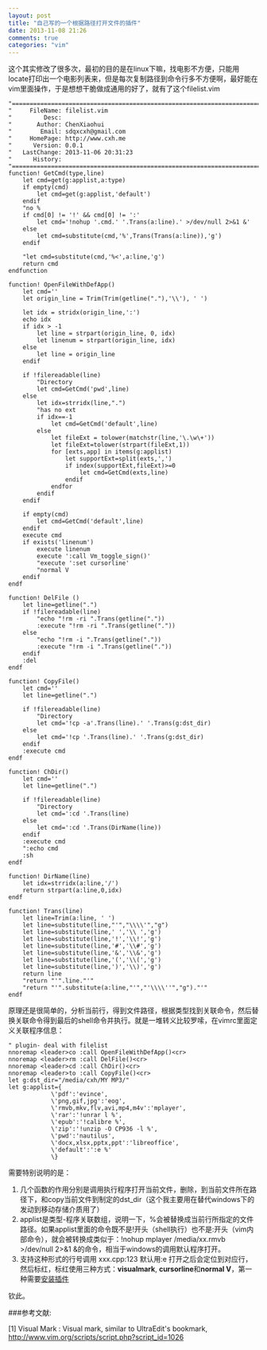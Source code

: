 ```yaml
---
layout: post
title: "自己写的一个根据路径打开文件的插件"
date: 2013-11-08 21:26
comments: true
categories: "vim"
---
```


  这个其实修改了很多次，最初的目的是在linux下嘛，找电影不方便，只能用locate打印出一个电影列表来，但是每次复制路径到命令行多不方便啊，最好能在vim里面操作，于是想想干脆做成通用的好了，就有了这个filelist.vim

<!-- more -->

	"=============================================================================
	"     FileName: filelist.vim
	"         Desc:
	"       Author: ChenXiaohui
	"        Email: sdqxcxh@gmail.com
	"     HomePage: http://www.cxh.me
	"      Version: 0.0.1
	"   LastChange: 2013-11-06 20:31:23
	"      History:
	"=============================================================================
	function! GetCmd(type,line)
		let cmd=get(g:applist,a:type)
		if empty(cmd)
			let cmd=get(g:applist,'default')
		endif
		"no %
		if cmd[0] != '!' && cmd[0] != ':'
			let cmd='!nohup '.cmd.' '.Trans(a:line).' >/dev/null 2>&1 &'
	    else
			let cmd=substitute(cmd,'%',Trans(Trans(a:line)),'g')
		endif

		"let cmd=substitute(cmd,'%<',a:line,'g')
		return cmd
	endfunction

	function! OpenFileWithDefApp()
		let cmd=''
		let origin_line = Trim(Trim(getline("."),'\\'), ' ')

	    let idx = stridx(origin_line,':')
	    echo idx
	    if idx > -1
	        let line = strpart(origin_line, 0, idx)
	        let linenum = strpart(origin_line, idx)
	    else
	        let line = origin_line
	    endif

	    if !filereadable(line)
			"Directory
			let cmd=GetCmd('pwd',line)
		else
			let idx=strridx(line,".")
			"has no ext
			if idx==-1
				let cmd=GetCmd('default',line)
			else
	            let fileExt = tolower(matchstr(line,'\.\w\+'))
				let fileExt=tolower(strpart(fileExt,1))
				for [exts,app] in items(g:applist)
					let supportExt=split(exts,',')
					if index(supportExt,fileExt)>=0
						let cmd=GetCmd(exts,line)
					endif
				endfor
			endif
		endif

		if empty(cmd)
			let cmd=GetCmd('default',line)
		endif
	    execute cmd
	    if exists('linenum')
	        execute linenum
	        execute ':call Vm_toggle_sign()'
	        "execute ':set cursorline'
	        "normal V
	    endif
	endf

	function! DelFile ()
		let line=getline(".")
		if !filereadable(line)
			"echo "!rm -ri ".Trans(getline("."))
			:execute "!rm -ri ".Trans(getline("."))
		else
			"echo "!rm -i ".Trans(getline("."))
			:execute "!rm -i ".Trans(getline("."))
		endif
		:del
	endf

	function! CopyFile()
		let cmd=''
		let line=getline(".")

		if !filereadable(line)
			"Directory
			let cmd='!cp -a'.Trans(line).' '.Trans(g:dst_dir)
		else
			let cmd='!cp '.Trans(line).' '.Trans(g:dst_dir)
		endif
		:execute cmd
	endf

	function! ChDir()
		let cmd=''
		let line=getline(".")

		if !filereadable(line)
			"Directory
			let cmd=':cd '.Trans(line)
		else
			let cmd=':cd '.Trans(DirName(line))
		endif
		:execute cmd
		":echo cmd
		:sh
	endf

	function! DirName(line)
		let idx=strridx(a:line,'/')
		return strpart(a:line,0,idx)
	endf

	function! Trans(line)
	    let line=Trim(a:line, ' ')
		let line=substitute(line,"'","\\\\'","g")
		let line=substitute(line,' ','\\ ','g')
		let line=substitute(line,'!','\\!','g')
		let line=substitute(line,'#','\\#','g')
		let line=substitute(line,'&','\\&','g')
		let line=substitute(line,'(','\\(','g')
		let line=substitute(line,')','\\)','g')
		return line
		"return "'".line."'"
		"return "'".substitute(a:line,"'","'\\\\''","g")."'"
	endf
  
  原理还是很简单的，分析当前行，得到文件路径，根据类型找到关联命令，然后替换关联命令得到最后的shell命令并执行。就是一堆转义比较罗嗦，在vimrc里面定义关联程序信息：

	" plugin- deal with filelist
	nnoremap <leader>co :call OpenFileWithDefApp()<cr>
	nnoremap <leader>rm :call DelFile()<cr>
	nnoremap <leader>cd :call ChDir()<cr>
	nnoremap <leader>to :call CopyFile()<cr>
	let g:dst_dir="/media/cxh/MY MP3/"
	let g:applist={
	            \'pdf':'evince',
	            \'png,gif,jpg':'eog',
	            \'rmvb,mkv,flv,avi,mp4,m4v':'mplayer',
	            \'rar':'!unrar l %',
	            \'epub':'!calibre %',
	            \'zip':'!unzip -O CP936 -l %',
	            \'pwd':'nautilus',
	            \'docx,xlsx,pptx,ppt':'libreoffice',
	            \'default':':e %'
	            \}
	
  需要特别说明的是：

  1. 几个函数的作用分别是调用执行程序打开当前文件，删除，到当前文件所在路径下，和copy当前文件到制定的dst_dir（这个我主要用在替代windows下的发动到移动存储介质用了）
  2. applist是类型-程序关联数组，说明一下，%会被替换成当前行所指定的文件路径。如果applist里面的命令既不是!开头（shell执行）也不是:开头（vim内部命令），就会被转换成类似于：!nohup mplayer /media/xx.rmvb >/dev/null 2>&1 &的命令，相当于windows的调用默认程序打开。
  3. 支持这种形式的行号调用 xxx.cpp:123 默认用:e 打开之后会定位到对应行，然后标红，标红使用三种方式：**visualmark**, **cursorline**和**normal V**，第一种需要[安装插件][1]

  钦此。

[1]: http://www.vim.org/scripts/script.php?script_id=1026 "Visual Mark : Visual mark, similar to UltraEdit's bookmark"

###参考文献:

  \[1] Visual Mark : Visual mark, similar to UltraEdit's bookmark, <http://www.vim.org/scripts/script.php?script_id=1026>
